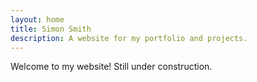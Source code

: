 ```yaml
---
layout: home
title: Simon Smith
description: A website for my portfolio and projects.
---
```


Welcome to my website! Still under construction.